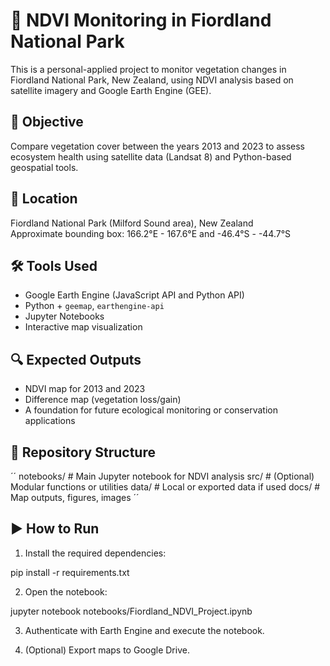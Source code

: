 # 🌿 NDVI Monitoring in Fiordland National Park

This is a personal-applied project to monitor vegetation changes in Fiordland National Park, New Zealand, using NDVI analysis based on satellite imagery and Google Earth Engine (GEE).

## 🎯 Objective

Compare vegetation cover between the years 2013 and 2023 to assess ecosystem health using satellite data (Landsat 8) and Python-based geospatial tools.

## 📍 Location

Fiordland National Park (Milford Sound area), New Zealand  
Approximate bounding box: 166.2°E - 167.6°E and -46.4°S - -44.7°S

## 🛠 Tools Used

- Google Earth Engine (JavaScript API and Python API)
- Python + `geemap`, `earthengine-api`
- Jupyter Notebooks
- Interactive map visualization

## 🔍 Expected Outputs

- NDVI map for 2013 and 2023
- Difference map (vegetation loss/gain)
- A foundation for future ecological monitoring or conservation applications

## 📁 Repository Structure
´´
notebooks/ # Main Jupyter notebook for NDVI analysis
src/ # (Optional) Modular functions or utilities
data/ # Local or exported data if used
docs/ # Map outputs, figures, images
´´


## ▶️ How to Run

1. Install the required dependencies:

pip install -r requirements.txt

2. Open the notebook:

jupyter notebook notebooks/Fiordland_NDVI_Project.ipynb

3. Authenticate with Earth Engine and execute the notebook.

4. (Optional) Export maps to Google Drive.
